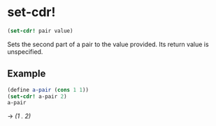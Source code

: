 # set-cdr!
```scheme
(set-cdr! pair value)
```
Sets the second part of a pair to the value provided. Its return value is unspecified.

## Example
```scheme
(define a-pair (cons 1 1))
(set-cdr! a-pair 2)
a-pair
```
-> *(1 . 2)*